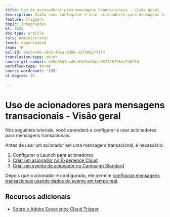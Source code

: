 ```yaml
---
title: Uso de acionadores para mensagens transacionais - Visão geral
description: Saiba como configurar e usar acionadores para mensagens transacionais.
feature: Triggers
topic: Integrações
kt: 6525
doc-type: article
role: Administrator
level: Experienced
team: TM
exl-id: 9bc5e4e6-c943-40ca-9d99-a3fa802775f4
translation-type: tm+mt
source-git-commit: ddbb0843ea45a83d9ab5bfa0877287f6ba7d6210
workflow-type: tm+mt
source-wordcount: '105'
ht-degree: 2%

---
```


# Uso de acionadores para mensagens transacionais - Visão geral

Nos seguintes tutoriais, você aprenderá a configurar e usar acionadores para mensagens transacionais.

Antes de usar um acionador em uma mensagem transacional, é necessário:

1. Configurar o Launch para acionadores
2. [Criar um acionador no Experience Cloud](/help/integrations/create-a-trigger-in-experience-cloud.md)
3. [Criar um evento de acionador no Campaign Standard](/help/integrations/create-a-trigger-event.md)

Depois que o acionador é configurado, ele permite [configurar mensagens transacionais usando dados do evento em tempo real](/help/integrations/configure-transactional-messages-using-realtime-event-data.md).

## Recursos adicionais

* [Sobre o Adobe Experience Cloud Trigger](https://experienceleague.adobe.com/docs/campaign-standard/using/integrating-with-adobe-cloud/working-with-campaign-and-triggers/about-adobe-experience-cloud-triggers.html?lang=en#integrating-with-adobe-cloud)
